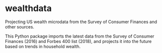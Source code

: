 # wealthdata
Projecting US wealth microdata from the Survey of Consumer Finances and other sources.

This Python package imports the latest data from the Survey of Consumer Finances (2016) and Forbes 400 list (2018), and projects it into the future based on trends in household wealth.
